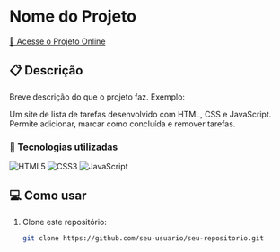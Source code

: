 # Nome do Projeto

[🔗 Acesse o Projeto Online](https://seu-projeto.vercel.app)

## 📋 Descrição

Breve descrição do que o projeto faz. Exemplo:

Um site de lista de tarefas desenvolvido com HTML, CSS e JavaScript. Permite adicionar, marcar como concluída e remover tarefas.

### 🧰 Tecnologias utilizadas

![HTML5](https://img.shields.io/badge/HTML5-E34F26?style=for-the-badge&logo=html5&logoColor=white)
![CSS3](https://img.shields.io/badge/CSS3-1572B6?style=for-the-badge&logo=css3&logoColor=white)
![JavaScript](https://img.shields.io/badge/JavaScript-F7DF1E?style=for-the-badge&logo=javascript&logoColor=black)


## 💻 Como usar

1. Clone este repositório:
   ```bash
   git clone https://github.com/seu-usuario/seu-repositorio.git
